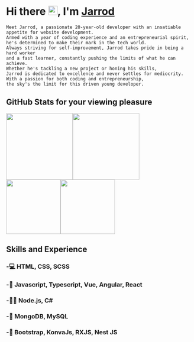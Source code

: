 # Hi there <img style="height: 25px;" src="https://camo.githubusercontent.com/e8e7b06ecf583bc040eb60e44eb5b8e0ecc5421320a92929ce21522dbc34c891/68747470733a2f2f6d656469612e67697068792e636f6d2f6d656469612f6876524a434c467a6361737252346961377a2f67697068792e676966">, I'm <a href="https://jarrodp.dev/" target="_blank">Jarrod</a>

```
Meet Jarrod, a passionate 20-year-old developer with an insatiable appetite for website development.
Armed with a year of coding experience and an entrepreneurial spirit, 
he's determined to make their mark in the tech world. 
Always striving for self-improvement, Jarrod takes pride in being a hard worker 
and a fast learner, constantly pushing the limits of what he can achieve. 
Whether he's tackling a new project or honing his skills, 
Jarrod is dedicated to excellence and never settles for mediocrity. 
With a passion for both coding and entrepreneurship, 
the sky's the limit for this driven young developer.
```
## GitHub Stats for your viewing pleasure

<div style="display: flex; flex-direction: row;">
 <img class="img" style="height: 180px;" src="https://github-readme-stats.vercel.app/api?username=Jarrod-Payton&show_icons=true&theme=dark" />
 <img class="img" style="height: 180px;" src="https://github-readme-stats.vercel.app/api/top-langs/?username=Jarrod-Payton&theme=dark&layout=compact" />
</div>
<div style="display: flex; align-content-center; flex-direction: row;">
 <img class="img" style="height: 147px;" src="https://github-readme-stats.vercel.app/api/pin/?username=Jarrod-Payton&repo=Good-Ol-Days&theme=dark" />
 <img class="img" style="height: 147px;" src="https://github-readme-stats.vercel.app/api/pin/?username=Jarrod-Payton&repo=Hangout&theme=dark" />
</div>

## Skills and Experience 

### -💻 HTML, CSS, SCSS
### -🔗 Javascript, Typescript, Vue, Angular, React
### -👨‍💻 Node.js, C#
### -💾 MongoDB, MySQL
### -🔌 Bootstrap, KonvaJs, RXJS, Nest JS
